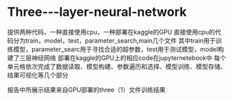 # Three---layer-neural-network
提供两种代码，一种直接使用cpu，一种部署在kaggle的GPU
直接使用cpu的代码分为train，model，test，parameter_search,main几个文件
其中train用于训练模型，parameter_searc用于寻找合适的超参数，test用于测试模型，model构建了三层神经网络
部署在kaggle的GPU上的相应code在jupyternetebook中
每个单元格依次完成了数据读取、模型构建、参数遍历和选择、模型训练、模型存储、结果可视化等几个部分

报告中所展示结果来自GPU部署的three（1）文件训练结果
